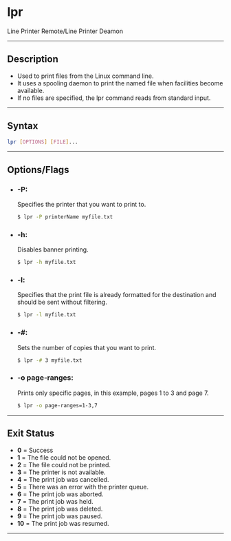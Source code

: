 # lpr
Line Printer Remote/Line Printer Deamon

---

## Description
- Used to print files from the Linux command line.
- It uses a spooling daemon to print the named file when facilities become available. 
- If no files are specified, the lpr command reads from standard input.

---

## Syntax
```bash
lpr [OPTIONS] [FILE]...
```

---

## Options/Flags
- ### -P: 
   Specifies the printer that you want to print to.
    ```bash
    $ lpr -P printerName myfile.txt  
    ```   
- ### -h: 
   Disables banner printing.
    ```bash
    $ lpr -h myfile.txt     
    ```   
- ### -l: 
   Specifies that the print file is already formatted for the destination and should be sent without filtering.
    ```bash
    $ lpr -l myfile.txt 
    ```   
- ### -#: 
   Sets the number of copies that you want to print.
    ```bash
    $ lpr -# 3 myfile.txt  
    ```   
- ### -o page-ranges:
  Prints only specific pages, in this example, pages 1 to 3 and page 7.
    ```bash
    $ lpr -o page-ranges=1-3,7 
    ```
---

## Exit Status 
- **0** = Success
- **1** = The file could not be opened.
- **2** = The file could not be printed.
- **3** = The printer is not available.
- **4** = The print job was cancelled.
- **5** = There was an error with the printer queue.
- **6** = The print job was aborted.
- **7** = The print job was held.
- **8** = The print job was deleted.
- **9** = The print job was paused.
- **10** = The print job was resumed.

---

